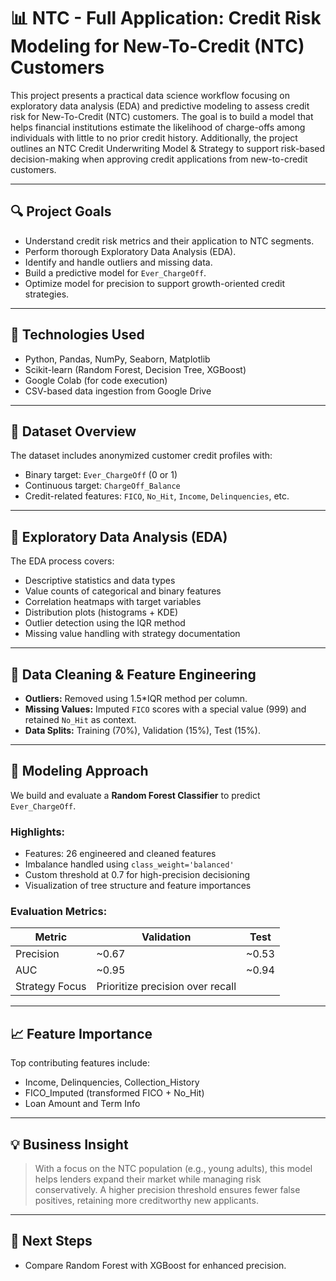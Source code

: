 # 📊 NTC - Full Application: Credit Risk Modeling for New-To-Credit (NTC) Customers

This project presents a practical data science workflow focusing on exploratory data analysis (EDA) and predictive modeling to assess credit risk for New-To-Credit (NTC) customers. The goal is to build a model that helps financial institutions estimate the likelihood of charge-offs among individuals with little to no prior credit history.
Additionally, the project outlines an NTC Credit Underwriting Model & Strategy to support risk-based decision-making when approving credit applications from new-to-credit customers.

---

## 🔍 Project Goals

- Understand credit risk metrics and their application to NTC segments.
- Perform thorough Exploratory Data Analysis (EDA).
- Identify and handle outliers and missing data.
- Build a predictive model for `Ever_ChargeOff`.
- Optimize model for precision to support growth-oriented credit strategies.

---

## 🧰 Technologies Used

- Python, Pandas, NumPy, Seaborn, Matplotlib
- Scikit-learn (Random Forest, Decision Tree, XGBoost)
- Google Colab (for code execution)
- CSV-based data ingestion from Google Drive

---

## 🔢 Dataset Overview

The dataset includes anonymized customer credit profiles with:
- Binary target: `Ever_ChargeOff` (0 or 1)
- Continuous target: `ChargeOff_Balance`
- Credit-related features: `FICO`, `No_Hit`, `Income`, `Delinquencies`, etc.

---

## 🔎 Exploratory Data Analysis (EDA)

The EDA process covers:
- Descriptive statistics and data types
- Value counts of categorical and binary features
- Correlation heatmaps with target variables
- Distribution plots (histograms + KDE)
- Outlier detection using the IQR method
- Missing value handling with strategy documentation

---

## 🧼 Data Cleaning & Feature Engineering

- **Outliers:** Removed using 1.5*IQR method per column.
- **Missing Values:** Imputed `FICO` scores with a special value (999) and retained `No_Hit` as context.
- **Data Splits:** Training (70%), Validation (15%), Test (15%).

---

## 🤖 Modeling Approach

We build and evaluate a **Random Forest Classifier** to predict `Ever_ChargeOff`.

### Highlights:
- Features: 26 engineered and cleaned features
- Imbalance handled using `class_weight='balanced'`
- Custom threshold at 0.7 for high-precision decisioning
- Visualization of tree structure and feature importances

### Evaluation Metrics:
| Metric          | Validation | Test     |
|-----------------|------------|----------|
| Precision       | ~0.67      | ~0.53    |
| AUC             | ~0.95      | ~0.94    |
| Strategy Focus  | Prioritize precision over recall |

---

## 📈 Feature Importance

Top contributing features include:
- Income, Delinquencies, Collection_History
- FICO_Imputed (transformed FICO + No_Hit)
- Loan Amount and Term Info

---

## 💡 Business Insight

> With a focus on the NTC population (e.g., young adults), this model helps lenders expand their market while managing risk conservatively. A higher precision threshold ensures fewer false positives, retaining more creditworthy new applicants.

---

## 🔮 Next Steps

- Compare Random Forest with XGBoost for enhanced precision.
